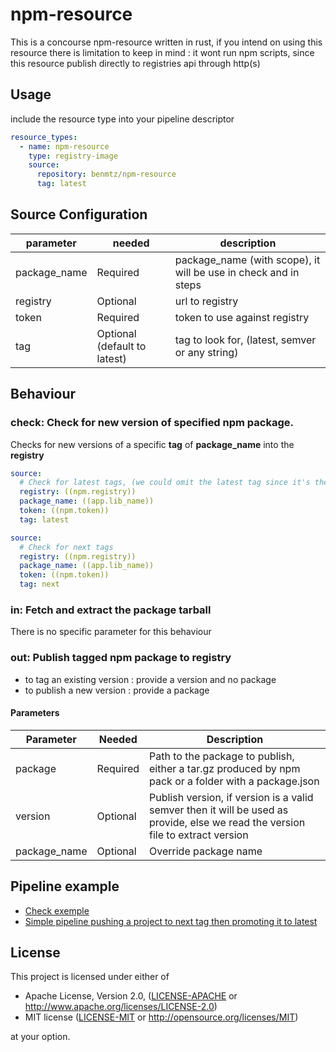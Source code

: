 # npm-resource

This is a concourse npm-resource written in rust, if you intend on using this resource there is limitation to keep in mind :
it wont run npm scripts, since this resource publish directly to registries api through http(s)

## Usage

include the resource type into your pipeline descriptor

```yaml
resource_types:
  - name: npm-resource
    type: registry-image
    source:
      repository: benmtz/npm-resource
      tag: latest
```

## Source Configuration

| parameter    | needed                       | description                                                     |
| ------------ | ---------------------------- | --------------------------------------------------------------- |
| package_name | Required                     | package_name (with scope), it will be use in check and in steps |
| registry     | Optional                     | url to registry                                                 |
| token        | Required                     | token to use against registry                                   |
| tag          | Optional (default to latest) | tag to look for, (latest, semver or any string)                 |

## Behaviour

### check: Check for new version of specified npm package.

Checks for new versions of a specific **tag** of **package_name** into the **registry**

```yaml
source:
  # Check for latest tags, (we could omit the latest tag since it's the default)
  registry: ((npm.registry))
  package_name: ((app.lib_name))
  token: ((npm.token))
  tag: latest

source:
  # Check for next tags
  registry: ((npm.registry))
  package_name: ((app.lib_name))
  token: ((npm.token))
  tag: next
```

### in: Fetch and extract the package tarball

There is no specific parameter for this behaviour

### out: Publish tagged npm package to registry

- to tag an existing version : provide a version and no package
- to publish a new version : provide a package

#### Parameters

| Parameter    | Needed   | Description                                                                                                                     |
| ------------ | -------- | ------------------------------------------------------------------------------------------------------------------------------- |
| package      | Required | Path to the package to publish, either a tar.gz produced by npm pack or a folder with a package.json                            |
| version      | Optional | Publish version, if version is a valid semver then it will be used as provide, else we read the version file to extract version |
| package_name | Optional | Override package name                                                                                                           |

## Pipeline example

- [Check exemple](examples/pipeline/check-examples.yaml)
- [Simple pipeline pushing a project to next tag then promoting it to latest](examples/pipeline/simple-pipeline-next-latest.yaml)

## License

This project is licensed under either of

- Apache License, Version 2.0, ([LICENSE-APACHE](LICENSE-APACHE) or
  http://www.apache.org/licenses/LICENSE-2.0)
- MIT license ([LICENSE-MIT](LICENSE-MIT) or
  http://opensource.org/licenses/MIT)

at your option.
